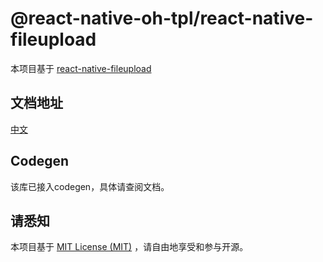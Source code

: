 # @react-native-oh-tpl/react-native-fileupload
本项目基于 [react-native-fileupload](https://github.com/PhilippKrone/react-native-fileupload)
## 文档地址
[中文](https://gitee.com/react-native-oh-library/usage-docs/blob/master/zh-cn/react-native-fileupload.md)
## Codegen
该库已接入codegen，具体请查阅文档。
## 请悉知
本项目基于 [MIT License (MIT)](https://github.com/PhilippKrone/react-native-fileupload/blob/master/LICENSE) ，请自由地享受和参与开源。
